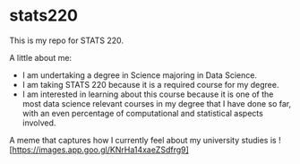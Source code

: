 # stats220

This is my repo for STATS 220. 

A little about me:

- I am undertaking a degree in Science majoring in Data Science.
- I am taking STATS 220 because it is a required course for my degree.
- I am interested in learning about this course because it is one of the most data science relevant courses in my degree that I have done so far, with an even percentage of computational and statistical aspects involved.  

A meme that captures how I currently feel about my university studies is ![https://images.app.goo.gl/KNrHa14xaeZSdfrg9]
